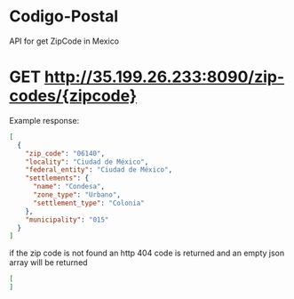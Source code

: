 # Codigo-Postal
API for get ZipCode in Mexico

# GET http://35.199.26.233:8090/zip-codes/{zipcode}

Example response:
```json
[
  {
    "zip_code": "06140",
    "locality": "Ciudad de México",
    "federal_entity": "Ciudad de México",
    "settlements": {
      "name": "Condesa",
      "zone_type": "Urbano",
      "settlement_type": "Colonia"
    },
    "municipality": "015"
  }
]

```

if the zip code is not found an http 404 code is returned and an empty json array will be returned
```json
[
]

```
